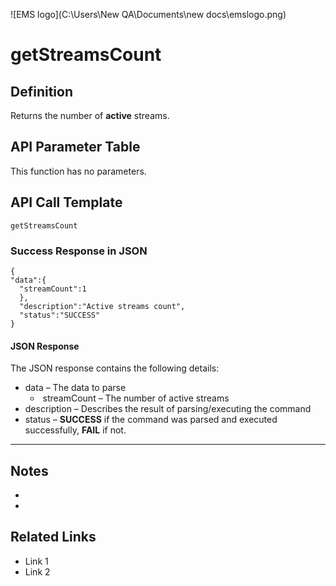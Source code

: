 ![EMS logo](C:\Users\New QA\Documents\new docs\emslogo.png)



# getStreamsCount



## Definition

Returns the number of **active** streams.





## API Parameter Table

This function has no parameters.





## API Call Template

``` 
getStreamsCount
```



### Success Response in JSON

``` 
{
"data":{
  "streamCount":1
  },
  "description":"Active streams count",
  "status":"SUCCESS"
}
```



#### JSON Response

The JSON response contains the following details:

- data – The data to parse
  - ​	streamCount – The number of active streams
- description – Describes the result of parsing/executing the command
- status – **SUCCESS** if the command was parsed and executed successfully, **FAIL** if not.

------

## Notes

- ​
- ​



## Related Links

- Link 1
- Link 2